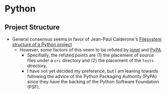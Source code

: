 # Python

## Project Structure

* General consensus seems in favor of Jean-Paul Calderone's [Filesystem
structure of a Python project](https://stackoverflow.com/a/3419951)
  * However, some factors of this seem to be refuted by
  [ionel](https://blog.ionelmc.ro/2014/05/25/python-packaging/) and
  [PyPA](https://packaging.python.org/en/latest/tutorials/packaging-projects/).
    * Specifially, the refuted points are (1) the placement of source files
    under a `src` directory and (2) the placement of the `tests` directory.
    * I have not yet decided my preference, but I am leaning towards following
    the advice of the Python Packaging Authority (PyPA) since they have the
    backing of the Python Software Foundation (PSF).
